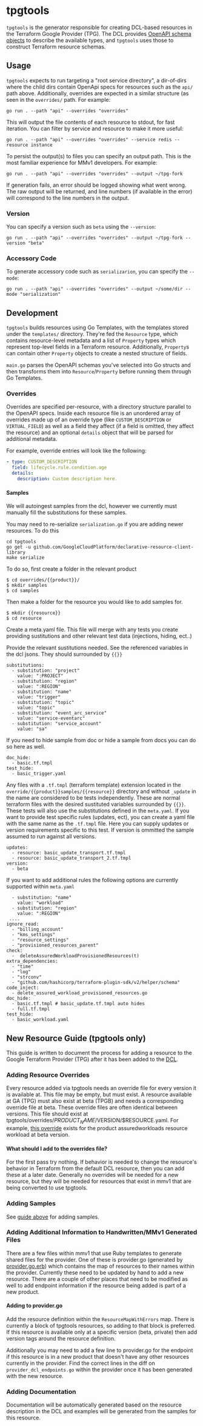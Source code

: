 # tpgtools

`tpgtools` is the generator responsible for creating DCL-based resources in the
Terraform Google Provider (TPG). The DCL provides [OpenAPI schema objects](https://swagger.io/specification/#schema-object)
to describe the available types, and `tpgtools` uses those to construct
Terraform resource schemas.

## Usage

`tpgtools` expects to run targeting a "root service directory", a dir-of-dirs
where the child dirs contain OpenApi specs for resources such as the `api/` path
above. Additionally, overrides are expected in a similar structure (as seen in
the `overrides/` path. For example:

```
go run . --path "api" --overrides "overrides"
```

This will output the file contents of each resource to stdout, for fast
iteration. You can filter by service and resource to make it more useful:

```
go run . --path "api" --overrides "overrides" --service redis --resource instance
```

To persist the output(s) to files you can specify an output path. This is the
most familiar experience for MMv1 developers. For example:

```
go run . --path "api" --overrides "overrides" --output ~/tpg-fork
```

If generation fails, an error should be logged showing what went wrong. The raw
output will be returned, and line numbers (if available in the error) will
correspond to the line numbers in the output.

### Version

You can specify a version such as `beta` using the `--version`:


```
go run . --path "api" --overrides "overrides" --output ~/tpg-fork --version "beta"
```

### Accessory Code

To generate accessory code such as `serializarion`, you can specify the `--mode`:

```
go run . --path "api" --overrides "overrides" --output ~/some/dir --mode "serialization"
```

## Development

`tpgtools` builds resources using Go Templates, with the templates stored under
the `templates/` directory. They're fed the `Resource` type, which contains
resource-level metadata and a list of `Property` types which represent top-level
fields in a Terraform resource. Additionally, `Property`s can contain other
`Property` objects to create a nested structure of fields.

`main.go` parses the OpenAPI schemas you've selected into Go structs and then
transforms them into `Resource`/`Property` before running them through Go
Templates.

### Overrides

Overrides are specified per-resource, with a directory structure parallel to the
OpenAPI specs. Inside each resource file is an unordered array of overrides made
up of an override type (like `CUSTOM_DESCRIPTION` or `VIRTUAL_FIELD`) as well as
a field they affect (if a field is omitted, they affect the resource) and an
optional `details` object that will be parsed for additional metadata.

For example, override entries will look like the following:

```yaml
- type: CUSTOM_DESCRIPTION
  field: lifecycle.rule.condition.age
  details:
    description: Custom description here.
```

#### Samples

We will autoingest samples from the dcl, however we currently must
manually fill the substitutions for these samples.

You may need to re-serialize `serialization.go` if you are adding newer resources.
To do this
```
cd tpgtools
go get -u github.com/GoogleCloudPlatform/declarative-resource-client-library
make serialize
```

To do so, first create a folder in the relevant product
```
$ cd overrides/{{product}}/
$ mkdir samples
$ cd samples
```

Then make a folder for the resource you would like to add samples for.
```
$ mkdir {{resource}}
$ cd resource
```

Create a meta.yaml file. This file will merge with any tests you create
providing sustitutions and other relevant test data (injections, hiding, ect..)

Provide the relevant sustitutions needed. See the referenced variables in the dcl
jsons. They should surrounded by `{{}}`
```
substitutions:
  - substitution: "project"
    value: ":PROJECT"
  - substitution: "region"
    value: ":REGION"
  - substitution: "name"
    value: "trigger"
  - substitution: "topic"
    value: "topic"
  - substitution: "event_arc_service"
    value: "service-eventarc"
  - substitution: "service_account"
    value: "sa"
```

If you need to hide sample from doc or hide a sample from docs you can do so here as well.
```
doc_hide:
  - basic.tf.tmpl
test_hide:
  - basic_trigger.yaml
```

Any files with a `.tf.tmpl` (terraform template) extension located in the `override/{{product}}samples/{{resource}}` directory
and without `_update` in the name are considered to be tests independently.
These are normal terraform files with the desired sustituted variables surrounded by `{{}}`.
These tests will also use the substitutions defined in the `meta.yaml`. If you want to provide test specific
rules (updates, ect), you can create a yaml file with the same name as the `.tf.tmpl` file. Here you can supply updates
or version requirements specific to this test. If version is ommitted the sample assumed to run against all versions.
```
updates:
  - resource: basic_update_transport.tf.tmpl
  - resource: basic_update_transport_2.tf.tmpl
version:
  - beta
```

If you want to add additional rules the following options are currently supported within `meta.yaml`
```
  - substitution: "name"
    value: "workload"
  - substitution: "region"
    value: ":REGION"
 ....
ignore_read:
  - "billing_account"
  - "kms_settings"
  - "resource_settings"
  - "provisioned_resources_parent"
check:
  -  deleteAssuredWorkloadProvisionedResources(t)
extra_dependencies:
  - "time"
  - "log"
  - "strconv"
  - "github.com/hashicorp/terraform-plugin-sdk/v2/helper/schema"
code_inject:
  - delete_assured_workload_provisioned_resources.go
doc_hide:
  - basic.tf.tmpl # basic_update.tf.tmpl auto hides
  - full.tf.tmpl
test_hide:
  - basic_workload.yaml
```

## New Resource Guide (tpgtools only)

This guide is written to document the process for adding a resource to the Google Terraform Provider (TPG) after it has been added to the [DCL](https://github.com/GoogleCloudPlatform/declarative-resource-client-library).

### Adding Resource Overrides

Every resource added via tpgtools needs an override file for every version it is available at. This file may be empty, but must exist. A resource available at GA (TPG) must also exist at beta (TPGB) and needs a corresponding override file at beta. These override files are often identical between versions. This file should exist at tpgtools/overrides/$PRODUCT_NAME/$VERSION/$RESOURCE.yaml. For example, [this override](https://github.com/GoogleCloudPlatform/magic-modules/blob/master/tpgtools/overrides/assuredworkloads/beta/workload.yaml) exists for the product assuredworkloads resource workload at beta version.

#### What should I add to the overrides file?

For the first pass try nothing. If behavior is needed to change the resource's behavior in Terraform from the default DCL resource, then you can add these at a later date. Generally no overrides will be needed for a new resource, but they will be needed for resources that exist in mmv1 that are being converted to use tpgtools.

### Adding Samples

See [guide above](#samples) for adding samples.

### Adding Additional Information to Handwritten/MMv1 Generated Files

There are a few files within mmv1 that use Ruby templates to generate shared files for the provider. One of these is provider.go (generated by [provider.go.erb](https://github.com/GoogleCloudPlatform/magic-modules/blob/master/mmv1/third_party/terraform/utils/provider.go.erb)) which contains the map of resources to their names within the provider. Currently these need to be updated by hand to add a new resource. There are a couple of other places that need to be modified as well to add endpoint information if the resource being added is part of a new product.

#### Adding to provider.go

Add the resource definition within the `ResourceMapWithErrors` map. There is currently a block of tpgtools resources, so adding to that block is preferred. If this resource is available only at a specific version (beta, private) then add version tags around the resource definition.

Additionally you may need to add a few line to provider.go for the endpoint if this resource is in a new product that doesn't have any other resources currently in the provider. Find the correct lines in the diff on `provider_dcl_endpoints.go` within the provider once it has been generated with the new resource.

### Adding Documentation

Documentation will be automatically generated based on the resource description in the DCL and examples will be generated from the samples for this resource.

